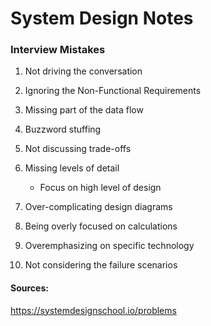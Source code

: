# System Design Notes

### Interview Mistakes

1. Not driving the conversation

2. Ignoring the Non-Functional Requirements

3. Missing part of the data flow

4. Buzzword stuffing

5. Not discussing trade-offs

6. Missing levels of detail

   - Focus on high level of design

7. Over-complicating design diagrams

8. Being overly focused on calculations

9. Overemphasizing on specific technology

10. Not considering the failure scenarios

#### Sources:

https://systemdesignschool.io/problems
